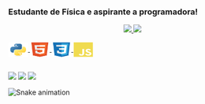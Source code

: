 ### Estudante de Física e aspirante a programadora!

<div align="center">
  <a href="https://github.com/laratoledom">
  <img height="180em" length="70em" src="https://github-readme-stats.vercel.app/api?username=laratoledom&show_icons=true&theme=dracula&include_all_commits=true&count_private=true"/>
  <img height="180em" length="70em" src="https://github-readme-stats.vercel.app/api/top-langs/?username=laratoledom&layout=compact&langs_count=7&theme=dracula"/>
</div>
<div style="display: inline_block"><br>
  <img align="center" alt="Rafa-Python" height="30" width="40" src="https://raw.githubusercontent.com/devicons/devicon/master/icons/python/python-original.svg">
  <img align="center" alt="Rafa-HTML" height="30" width="40" src="https://raw.githubusercontent.com/devicons/devicon/master/icons/html5/html5-original.svg">
  <img align="center" alt="Rafa-CSS" height="30" width="40" src="https://raw.githubusercontent.com/devicons/devicon/master/icons/css3/css3-original.svg">
  <img align="center" alt="Rafa-Js" height="30" width="40" src="https://raw.githubusercontent.com/devicons/devicon/master/icons/javascript/javascript-plain.svg">
</div>

  ##
 
<div>
  <a href="https://www.linkedin.com/in/lara-toledo-79b026222/" target="_blank"><img src="https://img.shields.io/badge/-LinkedIn-%230077B5?style=for-the-badge&logo=linkedin&logoColor=white" target="_blank"></a> 
  <a href="https://instagram.com/laratoledo_m" target="_blank"><img src="https://img.shields.io/badge/Instagram-E4405F?style=for-the-badge&logo=instagram&logoColor=white" target="_blank"></a>
  <a href = "mailto:laramachado15@gmail.com"><img src="https://img.shields.io/badge/Gmail-D14836?style=for-the-badge&logo=gmail&logoColor=white" target="_blank"></a>
 
  ![Snake animation](https://github.com/laratoledom/laratoledom/blob/output/github-contribution-grid-snake.svg)
 
</div>

